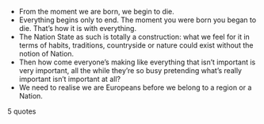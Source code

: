 - From the moment we are born, we begin to die.
 - Everything begins only to end. The moment you were born you began to die. That’s how it is with everything.
 - The Nation State as such is totally a construction: what we feel for it in terms of habits, traditions, countryside or nature could exist without the notion of Nation.
 - Then how come everyone’s making like everything that isn’t important is very important, all the while they’re so busy pretending what’s really important isn’t important at all?
 - We need to realise we are Europeans before we belong to a region or a Nation.

5 quotes